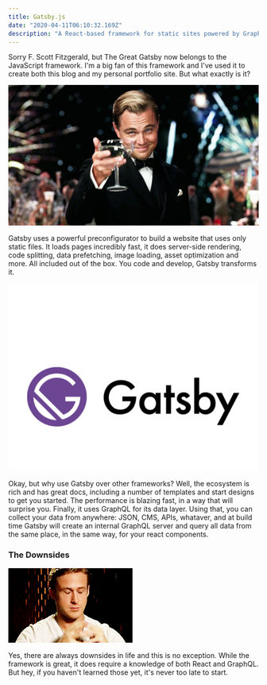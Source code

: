 ```yaml
---
title: Gatsby.js
date: "2020-04-11T06:10:32.169Z"
description: "A React-based framework for static sites powered by GraphQL"
---
```


Sorry F. Scott Fitzgerald, but The Great Gatsby now belongs to the JavaScript framework. I'm a big fan of this framework and I've used it to create both this blog and my personal portfolio site. But what exactly is it?

![leo-gatsby](./leo-gatsby.jpg)

Gatsby uses a powerful preconfigurator to build a website that uses only static files. It loads pages incredibly fast, it does server-side rendering, code splitting, data prefetching, image loading, asset optimization and more. All included out of the box. You code and develop, Gatsby transforms it.

![gatsby](./gatsby.png)

Okay, but why use Gatsby over other frameworks? Well, the ecosystem is rich and has great docs, including a number of templates and start designs to get you started. The performance is blazing fast, in a way that will surprise you. Finally, it uses GraphQL for its data layer. Using that, you can collect your data from anywhere: JSON, CMS, APIs, whataver, and at build time Gatsby will create an internal GraphQL server and query all data from the same place, in the same way, for your react components.

### The Downsides

![sigh](./sigh.gif)

Yes, there are always downsides in life and this is no exception. While the framework is great, it does require a knowledge of both React and GraphQL. But hey, if you haven't learned those yet, it's never too late to start.
